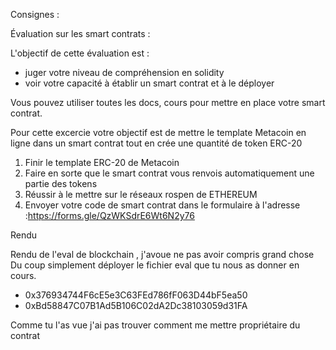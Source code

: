Consignes :

Évaluation sur les smart contrats :

L'objectif de cette évaluation est :
- juger votre niveau de compréhension en solidity
- voir votre capacité à établir un smart contrat et à le déployer 

Vous pouvez utiliser toutes les docs, cours pour mettre en place votre smart contrat.


Pour cette excercie votre objectif est de mettre le template Metacoin en ligne dans un smart contrat tout en crée une quantité de token ERC-20

1) Finir le template ERC-20 de Metacoin
2) Faire en sorte que le smart contrat vous renvois automatiquement une partie des tokens
3) Réussir à le mettre sur le réseaux rospen de ETHEREUM
4) Envoyer votre code de smart contrat dans le formulaire à l'adresse :https://forms.gle/QzWKSdrE6Wt6N2y76


Rendu

Rendu de l'eval de blockchain , j'avoue ne pas avoir compris grand chose 
Du coup simplement déployer le fichier eval que tu nous as donner en cours.
- 0x376934744F6cE5e3C63FEd786fF063D44bF5ea50
- 0xBd58847C07B1Ad5B106C02dA2Dc38103059d31FA

Comme tu l'as vue j'ai pas trouver comment me mettre propriétaire du contrat